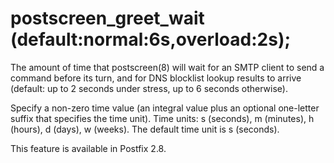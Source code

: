 # postscreen_greet_wait (default:normal:6s,overload:2s); 

 The amount of time that postscreen(8) will wait for an SMTP
client to send a command before its turn, and for DNS blocklist
lookup results to arrive (default: up to 2 seconds under stress,
up to 6 seconds otherwise).  

 Specify a non-zero time value (an integral value plus an optional
one-letter suffix that specifies the time unit).  Time units: s
(seconds), m (minutes), h (hours), d (days), w (weeks).
The default time unit is s (seconds).  

 This feature is available in Postfix 2.8. 


